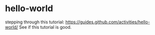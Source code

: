 # hello-world
stepping through this tutorial: https://guides.github.com/activities/hello-world/
See if this tutorial is good.
